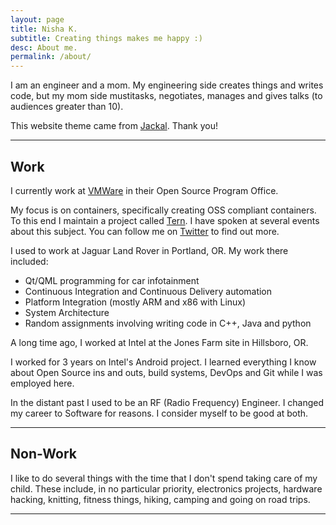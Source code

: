 ```yaml
---
layout: page
title: Nisha K.
subtitle: Creating things makes me happy :)
desc: About me.
permalink: /about/
---
```


<div class="pretty-links">

<div class="lead lead-about">I am an engineer and a mom. My engineering side creates things and writes code, but my mom side mustitasks, negotiates, manages and gives talks (to audiences greater than 10).
</div>

This website theme came from [Jackal](https://github.com/clenemt/jackal).
Thank you!

---

## Work

I currently work at [VMWare](https://www.vmware.com/) in their Open Source Program Office.

My focus is on containers, specifically creating OSS compliant containers. To this end I maintain a project called [Tern](https://github.com/vmware/tern). I have spoken at several events about this subject. You can follow me on [Twitter](https://twitter.com/nishakmr/) to find out more. 


I used to work at Jaguar Land Rover in Portland, OR.
My work there included:

- Qt/QML programming for car infotainment
- Continuous Integration and Continuous Delivery automation
- Platform Integration (mostly ARM and x86 with Linux)
- System Architecture
- Random assignments involving writing code in C++, Java and python

A long time ago, I worked at Intel at the Jones Farm site in Hillsboro, OR.

I worked for 3 years on Intel's Android project. I learned everything I know about Open Source ins and outs, build systems, DevOps and Git while I was employed here.

In the distant past I used to be an RF (Radio Frequency) Engineer. I changed my career to Software for reasons. I consider myself to be good at both.

---

## Non-Work

I like to do several things with the time that I don't spend taking care of my child. These include, in no particular priority, electronics projects, hardware hacking, knitting, fitness things, hiking, camping and going on road trips.

---
</div>

